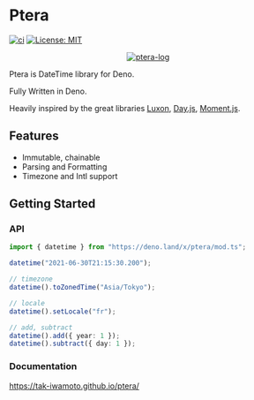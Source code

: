 # Ptera

[![ci](https://github.com/Tak-Iwamoto/ptera/actions/workflows/ci.yml/badge.svg)](https://github.com/Tak-Iwamoto/ptera/actions/workflows/ci.yml)
[![License: MIT](https://img.shields.io/badge/License-MIT-yellow.svg)](https://opensource.org/licenses/MIT)

<p align="center"><a href="https://tak-iwamoto.github.io/ptera/"><img src="https://user-images.githubusercontent.com/36841033/126181352-800b8efb-220e-435c-91e2-2f60e82c44df.png" alt="ptera-log"></a></p>

Ptera is DateTime library for Deno.

Fully Written in Deno.

Heavily inspired by the great libraries
[Luxon](https://github.com/moment/luxon),
[Day.js](https://github.com/iamkun/dayjs),
[Moment.js](https://github.com/moment/moment).

## Features

- Immutable, chainable
- Parsing and Formatting
- Timezone and Intl support

## Getting Started

### API

```typescript
import { datetime } from "https://deno.land/x/ptera/mod.ts";

datetime("2021-06-30T21:15:30.200");

// timezone
datetime().toZonedTime("Asia/Tokyo");

// locale
datetime().setLocale("fr");

// add, subtract
datetime().add({ year: 1 });
datetime().subtract({ day: 1 });
```

### Documentation

https://tak-iwamoto.github.io/ptera/
